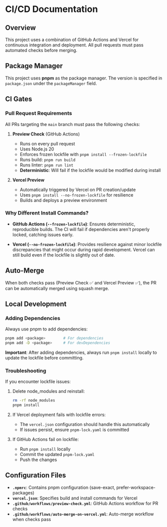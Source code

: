 # CI/CD Documentation

## Overview

This project uses a combination of GitHub Actions and Vercel for continuous integration and deployment. All pull requests must pass automated checks before merging.

## Package Manager

This project uses **pnpm** as the package manager. The version is specified in `package.json` under the `packageManager` field.

## CI Gates

### Pull Request Requirements

All PRs targeting the `main` branch must pass the following checks:

1. **Preview Check** (GitHub Actions)
   - Runs on every pull request
   - Uses Node.js 20
   - Enforces frozen lockfile with `pnpm install --frozen-lockfile`
   - Runs build: `pnpm run build`
   - Runs linter: `pnpm run lint`
   - **Deterministic**: Will fail if the lockfile would be modified during install

2. **Vercel Preview**
   - Automatically triggered by Vercel on PR creation/update
   - Uses `pnpm install --no-frozen-lockfile` for resilience
   - Builds and deploys a preview environment

### Why Different Install Commands?

- **GitHub Actions (`--frozen-lockfile`)**: Ensures deterministic, reproducible builds. The CI will fail if dependencies aren't properly locked, catching issues early.

- **Vercel (`--no-frozen-lockfile`)**: Provides resilience against minor lockfile discrepancies that might occur during rapid development. Vercel can still build even if the lockfile is slightly out of date.

## Auto-Merge

When both checks pass (Preview Check ✅ and Vercel Preview ✅), the PR can be automatically merged using squash merge.

## Local Development

### Adding Dependencies

Always use pnpm to add dependencies:
```bash
pnpm add <package>        # For dependencies
pnpm add -D <package>     # For devDependencies
```

**Important**: After adding dependencies, always run `pnpm install` locally to update the lockfile before committing.

### Troubleshooting

If you encounter lockfile issues:

1. Delete node_modules and reinstall:
   ```bash
   rm -rf node_modules
   pnpm install
   ```

2. If Vercel deployment fails with lockfile errors:
   - The `vercel.json` configuration should handle this automatically
   - If issues persist, ensure `pnpm-lock.yaml` is committed

3. If GitHub Actions fail on lockfile:
   - Run `pnpm install` locally
   - Commit the updated `pnpm-lock.yaml`
   - Push the changes

## Configuration Files

- **`.npmrc`**: Contains pnpm configuration (save-exact, prefer-workspace-packages)
- **`vercel.json`**: Specifies build and install commands for Vercel
- **`.github/workflows/preview-check.yml`**: GitHub Actions workflow for PR checks
- **`.github/workflows/auto-merge-on-vercel.yml`**: Auto-merge workflow when checks pass